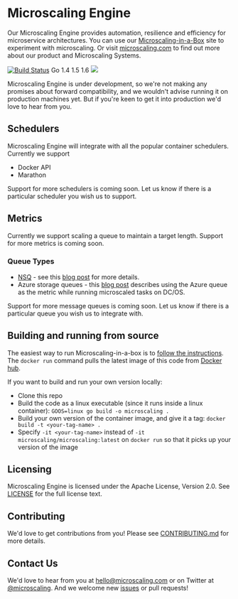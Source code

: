 # Microscaling Engine

Our Microscaling Engine provides automation, resilience and efficiency for microservice architectures. You can use our [Microscaling-in-a-Box](https://app.microscaling.com) site to
experiment with microscaling. Or visit [microscaling.com](https://microscaling.com) to find out more about our product and Microscaling Systems.

[![Build Status](https://travis-ci.org/microscaling/microscaling.svg?branch=master)](https://travis-ci.org/microscaling/microscaling) Go 1.4 1.5 1.6
[![](https://badge.imagelayers.io/microscaling/microscaling:latest.svg)](https://imagelayers.io/?images=microscaling/microscaling:latest 'Get your own badge on imagelayers.io')

Microscaling Engine is under development, so we're not making any promises about forward compatibility, and we wouldn't advise running it on production machines yet. But if you're keen to get it into production we'd love to hear from you.

## Schedulers

Microscaling Engine will integrate with all the popular container schedulers. Currently we support

* Docker API
* Marathon 

Support for more schedulers is coming soon. Let us know if there is a particular scheduler you wish us to support.

## Metrics

Currently we support scaling a queue to maintain a target length. Support for more metrics is coming soon.

### Queue Types

* [NSQ](http://nsq.io) - see this [blog post](http://blog.microscaling.com/2016/04/microscaling-with-nsq-queue.html) for more details.
* Azure storage queues - this [blog post](http://blog.microscaling.com/2016/05/microscaling-marathon-with-dcos-on.html) describes using the Azure queue as the metric while running microscaled tasks on DC/OS.

Support for more message queues is coming soon. Let us know if there is a particular queue you wish us to integrate with.

## Building and running from source

The easiest way to run Microscaling-in-a-box is to [follow the instructions](http://app.microscaling.com). The `docker run` command 
pulls the latest image of this code from [Docker hub](https://hub.docker.com/u/microscaling/microscaling). 

If you want to build and run your own version locally:

- Clone this repo
- Build the code as a linux executable (since it runs inside a linux container): 
`GOOS=linux go build -o microscaling .`
- Build your own version of the container image, and give it a tag:
`docker build -t <your-tag-name> .`
- Specify `-it <your-tag-name>` instead of `-it microscaling/microscaling:latest` on `docker run` so that it picks up your version of the image

## Licensing

Microscaling Engine is licensed under the Apache License, Version 2.0. See [LICENSE](https://github.com/microscaling/microscaling/blob/master/LICENSE) for the full license text.

## Contributing

We'd love to get contributions from you! Please see [CONTRIBUTING.md](https://github.com/microscaling/microscaling/blob/master/CONTRIBUTING.md) for more details.

## Contact Us

We'd love to hear from you at [hello@microscaling.com](mailto:hello@microscaling.com) or on Twitter at [@microscaling](http://twitter.com/microscaling). 
And we welcome new [issues](https://github.com/microscaling/microscaling/issues) or pull requests!
